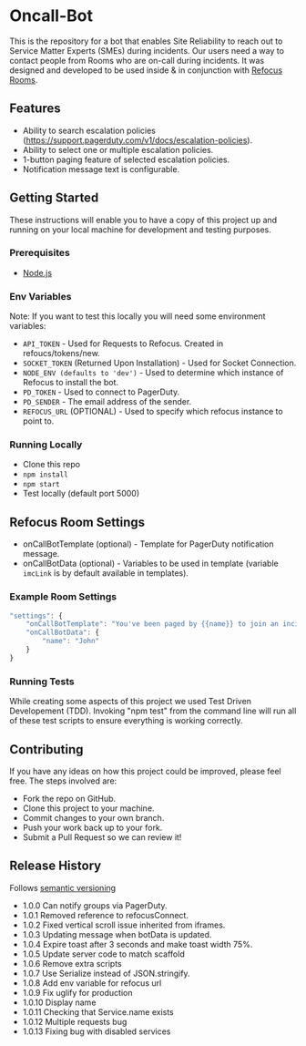 # Oncall-Bot
This is the repository for a bot that enables Site Reliability to reach out to Service Matter Experts (SMEs) during incidents. Our users need a way to contact people from Rooms who are on-call during incidents. It was designed and developed to be used inside & in conjunction with [Refocus Rooms](https://github.com/salesforce/refocus).

## Features
* Ability to search escalation policies (https://support.pagerduty.com/v1/docs/escalation-policies).
* Ability to select one or multiple escalation policies.
* 1-button paging feature of selected escalation policies.
* Notification message text is configurable.

## Getting Started
These instructions will enable you to have a copy of this project up and running on your local machine for development and testing purposes.

### Prerequisites
* [Node.js](https://nodejs.org/en/)

### Env Variables
Note: If you want to test this locally you will need some environment variables:
* ```API_TOKEN``` - Used for Requests to Refocus. Created in refoucs/tokens/new.
* ```SOCKET_TOKEN``` (Returned Upon Installation) - Used for Socket Connection.
* ```NODE_ENV (defaults to 'dev')``` - Used to determine which instance of Refocus to install the bot.
* ```PD_TOKEN``` - Used to connect to PagerDuty.
* ```PD_SENDER``` - The email address of the sender.
* ```REFOCUS_URL``` (OPTIONAL) - Used to specify which refocus instance to point to.

### Running Locally
* Clone this repo
* ```npm install```
* ```npm start```
* Test locally (default port 5000)

## Refocus Room Settings
* onCallBotTemplate (optional) - Template for PagerDuty notification message.
* onCallBotData (optional) - Variables to be used in template (variable ```imcLink``` is by default available in templates).

### Example Room Settings

```javascript
"settings": {
	"onCallBotTemplate": "You've been paged by {{name}} to join an incident room.",
	"onCallBotData": {
		"name": "John"
	}
}
```

### Running Tests
While creating some aspects of this project we used Test Driven Developement (TDD). Invoking "npm test" from the command line will run all of these test scripts to ensure everything is working correctly.


## Contributing
If you have any ideas on how this project could be improved, please feel free. The steps involved are:
* Fork the repo on GitHub.
* Clone this project to your machine.
* Commit changes to your own branch.
* Push your work back up to your fork.
* Submit a Pull Request so we can review it!

## Release History
Follows [semantic versioning](https://docs.npmjs.com/getting-started/semantic-versioning#semver-for-publishers)
* 1.0.0 Can notify groups via PagerDuty.
* 1.0.1 Removed reference to refocusConnect.
* 1.0.2 Fixed vertical scroll issue inherited from iframes.
* 1.0.3 Updating message when botData is updated.
* 1.0.4 Expire toast after 3 seconds and make toast width 75%.
* 1.0.5 Update server code to match scaffold
* 1.0.6 Remove extra scripts
* 1.0.7 Use Serialize instead of JSON.stringify.
* 1.0.8 Add env variable for refocus url
* 1.0.9 Fix uglify for production
* 1.0.10 Display name
* 1.0.11 Checking that Service.name exists
* 1.0.12 Multiple requests bug
* 1.0.13 Fixing bug with disabled services

